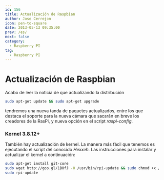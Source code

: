 ```yaml
---
id: 156
title: Actualización de Raspbian
author: Jose Cerrejon
icon: pen-to-square
date: 2013-05-13 09:35:00
prev: /es/
next: false
category:
  - Raspberry PI
tag:
  - Raspberry PI
---
```


# Actualización de Raspbian

Acabo de leer la noticia de que actualizando la distribución

```bash
sudo apt-get update && sudo apt-get upgrade
```

tendremos una nueva tanda de paquetes actualizados, entre los que destaca el soporte para la nueva cámara que sacarán en breve los creadores de la RasPi, y nueva opción en el script *raspi-config*.

###  Kernel 3.8.12+

También hay actualización de kernel. La manera más fácil que tenemos es ejecutando el script del conocido *Hexxeh*. Las instrucciones para instalar y actualizar el kernel a continuación:

```bash
sudo apt-get install git-core
sudo wget http://goo.gl/1BOfJ -O /usr/bin/rpi-update && sudo chmod +x /usr/bin/rpi-update
sudo rpi-update
```



